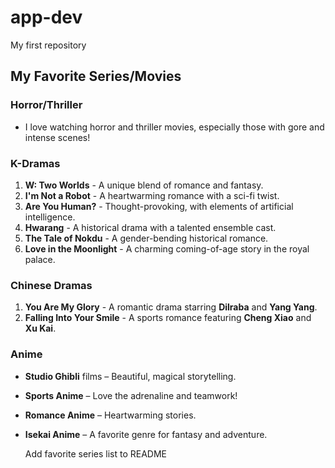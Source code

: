 # app-dev
My first repository

## My Favorite Series/Movies

### Horror/Thriller
- I love watching horror and thriller movies, especially those with gore and intense scenes!

### K-Dramas
1. **W: Two Worlds** - A unique blend of romance and fantasy.
2. **I'm Not a Robot** - A heartwarming romance with a sci-fi twist.
3. **Are You Human?** - Thought-provoking, with elements of artificial intelligence.
4. **Hwarang** - A historical drama with a talented ensemble cast.
5. **The Tale of Nokdu** - A gender-bending historical romance.
6. **Love in the Moonlight** - A charming coming-of-age story in the royal palace.

### Chinese Dramas
1. **You Are My Glory** - A romantic drama starring **Dilraba** and **Yang Yang**.
2. **Falling Into Your Smile** - A sports romance featuring **Cheng Xiao** and **Xu Kai**.

### Anime
- **Studio Ghibli** films – Beautiful, magical storytelling.
- **Sports Anime** – Love the adrenaline and teamwork!
- **Romance Anime** – Heartwarming stories.
- **Isekai Anime** – A favorite genre for fantasy and adventure.

  Add favorite series list to README
